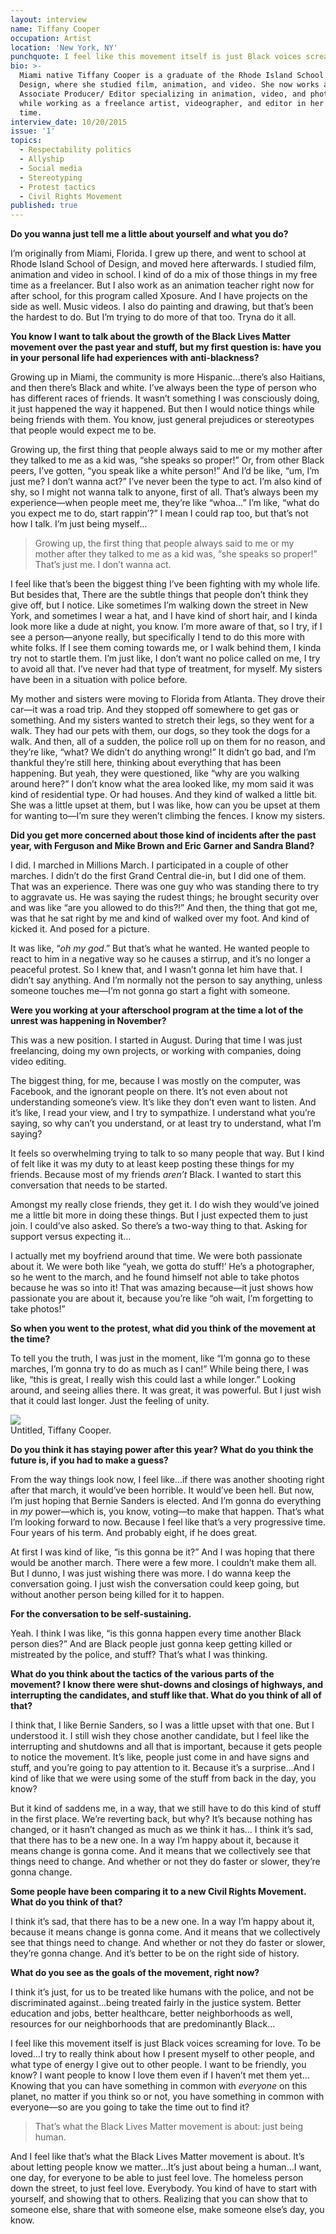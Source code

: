 ```yaml
---
layout: interview
name: Tiffany Cooper
occupation: Artist
location: 'New York, NY'
punchquote: I feel like this movement itself is just Black voices screaming for love.
bio: >-
  Miami native Tiffany Cooper is a graduate of the Rhode Island School of
  Design, where she studied film, animation, and video. She now works as an
  Associate Producer/ Editor specializing in animation, video, and photography
  while working as a freelance artist, videographer, and editor in her spare
  time.
interview_date: 10/20/2015
issue: '1'
topics:
  - Respectability politics
  - Allyship
  - Social media
  - Stereotyping
  - Protest tactics
  - Civil Rights Movement
published: true
---
```


**Do you wanna just tell me a little about yourself and what you do?**

I’m originally from Miami, Florida. I grew up there, and went to school at Rhode Island School of Design, and moved here afterwards. I studied film, animation and video in school. I kind of do a mix of those things in my free time as a freelancer. But I also work as an animation teacher right now for after school, for this program called Xposure. And I have projects on the side as well. Music videos. I also do painting and drawing, but that’s been the hardest to do. But I’m trying to do more of that too. Tryna do it all.

**You know I want to talk about the growth of the Black Lives Matter movement over the past year and stuff, but my first question is: have you in your personal life had experiences with anti-blackness?**

Growing up in Miami, the community is more Hispanic...there’s also Haitians, and then there’s Black and white. I’ve always been the type of person who has different races of friends. It wasn’t something I was consciously doing, it just happened the way it happened. But then I would notice things while being friends with them. You know, just general prejudices or stereotypes that people would expect me to be.

Growing up, the first thing that people always said to me or my mother after they talked to me as a kid was, “she speaks so proper!” Or, from other Black peers, I’ve gotten, “you speak like a white person!” And I’d be like, “um, I’m just me? I don’t wanna act?” I’ve never been the type to act. I’m also kind of shy, so I might not wanna talk to anyone, first of all. That’s always been my experience—when people meet me, they’re like “whoa…” I’m like, “what do you expect me to do, start rappin’?” I mean I could rap too, but that’s not how I talk. I’m just being myself…

>Growing up, the first thing that people always said to me or my mother after they talked to me as a kid was, “she speaks so proper!” That’s just me. I don’t wanna act.

I feel like that’s been the biggest thing I’ve been fighting with my whole life. But besides that, There are the subtle things that people don’t think they give off, but I notice. Like sometimes I’m walking down the street in New York, and sometimes I wear a hat, and I have kind of short hair, and I kinda look more like a dude at night, you know. I’m more aware of that, so I try, if I see a person—anyone really, but specifically I tend to do this more with white folks. If I see them coming towards me, or I walk behind them, I kinda try not to startle them. I’m just like, I don’t want no police called on me, I try to avoid all that. I’ve never had that type of treatment, for myself. My sisters have been in a situation with police before.

My mother and sisters were moving to Florida from Atlanta. They drove their car—it was a road trip. And they stopped off somewhere to get gas or something. And my sisters wanted to stretch their legs, so they went for a walk. They had our pets with them, our dogs, so they took the dogs for a walk. And then, all of a sudden, the police roll up on them for no reason, and they’re like, “what? We didn’t do anything wrong!” It didn’t go bad, and I’m thankful they’re still here, thinking about everything that has been happening. But yeah, they were questioned, like “why are you walking around here?” I don’t know what the area looked like, my mom said it was kind of residential type. Or had houses. And they kind of walked a little bit. She was a little upset at them, but I was like, how can you be upset at them for wanting to—I’m sure they weren’t climbing the fences. I know my sisters.

**Did you get more concerned about those kind of incidents after the past year, with Ferguson and Mike Brown and Eric Garner and Sandra Bland?**

I did. I marched in Millions March. I participated in a couple of other marches. I didn’t do the first Grand Central die-in, but I did one of them. That was an experience. There was one guy who was standing there to try to aggravate us. He was saying the rudest things; he brought security over and was like “are you allowed to do this?!” And then, the thing that got me, was that he sat right by me and kind of walked over my foot. And kind of kicked it. And posed for a picture.

It was like, “*oh my god*.” But that’s what he wanted. He wanted people to react to him in a negative way so he causes a stirrup, and it’s no longer a peaceful protest. So I knew that, and I wasn’t gonna let him have that. I didn’t say anything. And I’m normally not the person to say anything, unless someone touches me—I’m not gonna go start a fight with someone.

**Were you working at your afterschool program at the time a lot of the unrest was happening in November?**

This was a new position. I started in August. During that time I was just freelancing, doing my own projects, or working with companies, doing video editing.

The biggest thing, for me, because I was mostly on the computer, was Facebook, and the ignorant people on there. It’s not even about not understanding someone’s view. It’s like they don’t even want to listen. And it’s like, I read your view, and I try to sympathize. I understand what you’re saying, so why can’t you understand, or at least try to understand, what I’m saying?

It feels so overwhelming trying to talk to so many people that way. But I kind of felt like it was my duty to at least keep posting these things for my friends. Because most of my friends *aren’t* Black. I wanted to start this conversation that needs to be started.

Amongst my really close friends, they get it. I do wish they would’ve joined me a little bit more in doing these things. But I just expected them to just join. I could’ve also asked. So there’s a two-way thing to that. Asking for support versus expecting it…

I actually met my boyfriend around that time. We were both passionate about it. We were both like “yeah, we gotta do stuff!’ He’s a photographer, so he went to the march, and he found himself not able to take photos because he was so into it! That was amazing because—it just shows how passionate you are about it, because you’re like “oh wait, I’m forgetting to take photos!”

**So when you went to the protest, what did you think of the movement at the time?**

To tell you the truth, I was just in the moment, like “I’m gonna go to these marches, I’m gonna try to do as much as I can!” While being there, I was like, “this is great, I really wish this could last a while longer.” Looking around, and seeing allies there. It was great, it was powerful. But I just wish that it could last longer. Just the feeling of unity.

<img src="{{ site.baseurl }}/assets/images/{{ page.slug }}/untitled-tiffany-cooper.jpg" />
<div class="caption">Untitled, Tiffany Cooper.</div>

**Do you think it has staying power after this year? What do you think the future is, if you had to make a guess?**

From the way things look now, I feel like...if there was another shooting right after that march, it would’ve been horrible. It would’ve been hell. But now, I’m just hoping that Bernie Sanders is elected. And I’m gonna do everything in *my* power—which is, you know, voting—to make that happen. That’s what I’m looking forward to now. Because I feel like that’s a very progressive time. Four years of his term. And probably eight, if he does great.

At first I was kind of like, “is this gonna be it?” And I was hoping that there would be another march. There were a few more. I couldn’t make them all. But I dunno, I was just wishing there was more. I do wanna keep the conversation going. I just wish the conversation could keep going, but without another person being killed for it to happen.

**For the conversation to be self-sustaining.**

Yeah. I think I was like, “is this gonna happen every time another Black person dies?” And are Black people just gonna keep getting killed or mistreated by the police, and stuff? That’s what I was thinking.

**What do you think about the tactics of the various parts of the movement? I know there were shut-downs and closings of highways, and interrupting the candidates, and stuff like that. What do you think of all of that?**

I think that, I like Bernie Sanders, so I was a little upset with that one. But I understood it. I still wish they chose another candidate, but I feel like the interrupting and shutdowns and all that is important, because it gets people to notice the movement. It’s like, people just come in and have signs and stuff, and you’re going to pay attention to it. Because it’s a surprise…And I kind of like that we were using some of the stuff from back in the day, you know?

But it kind of saddens  me, in a way, that we still have to do this kind of stuff in the first place. We’re reverting back, but why? It’s because nothing has changed, or it hasn’t changed as much as we think it has... I think it’s sad, that there has to be a new one. In a way I’m happy about it, because it means change is gonna come. And it means that we collectively see that things need to change. And whether or not they do faster or slower, they’re gonna change.

**Some people have been comparing it to a new Civil Rights Movement. What do you think of that?**

I think it’s sad, that there has to be a new one. In a way I’m happy about it, because it means change is gonna come. And it means that we collectively see that things need to change. And whether or not they do faster or slower, they’re gonna change. And it’s better to be on the right side of history.

**What do you see as the goals of the movement, right now?**

I think it’s just, for us to be treated like humans with the police, and not be discriminated against…being treated fairly in the justice system. Better education and jobs, better healthcare, better neighborhoods as well, resources for our neighborhoods that are predominantly Black…

I feel like this movement itself is just Black voices screaming for love. To be loved…I try to really think about how I present myself to other people, and what type of energy I give out to other people. I want to be friendly, you know? I want people to know I love them even if I haven’t met them yet… Knowing that you can have something in common with *everyone* on this planet, no matter if you think so or not, you have something in common with everyone—so are you going to take the time out to find it?

>That’s what the Black Lives Matter movement is about: just being human.

And I feel like that’s what the Black Lives Matter movement is about. It’s about letting people know we matter…It’s just about being a human…I want, one day, for everyone to be able to just feel love. The homeless person down the street, to just feel love. Everybody. You kind of have to start with yourself, and showing that to others. Realizing that you can show that to someone else, share that with someone else, make someone else’s day, you know.
